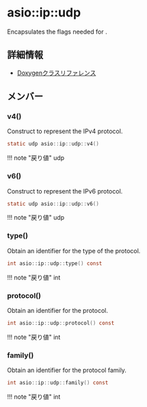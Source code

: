 # asio::ip::udp

Encapsulates the flags needed for . 

## 詳細情報

- [Doxygenクラスリファレンス](https://lang-ship.com/reference/ESP32/latest/classasio_1_1ip_1_1udp.html)

## メンバー







### v4()
Construct to represent the IPv4  protocol.


```c
static udp asio::ip::udp::v4()
```

!!! note "戻り値"
	udp



### v6()
Construct to represent the IPv6  protocol.


```c
static udp asio::ip::udp::v6()
```

!!! note "戻り値"
	udp



### type()
Obtain an identifier for the type of the protocol.


```c
int asio::ip::udp::type() const
```

!!! note "戻り値"
	int



### protocol()
Obtain an identifier for the protocol.


```c
int asio::ip::udp::protocol() const
```

!!! note "戻り値"
	int



### family()
Obtain an identifier for the protocol family.


```c
int asio::ip::udp::family() const
```

!!! note "戻り値"
	int







